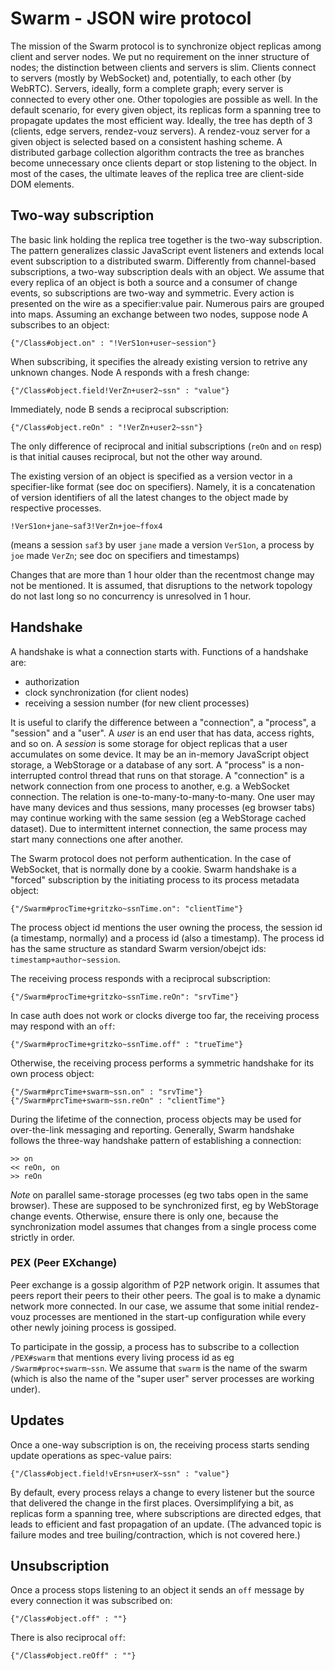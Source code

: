 # Swarm - JSON wire protocol

The mission of the Swarm protocol is to synchronize object replicas among client and server nodes. We put no requirement on the inner structure of nodes; the distinction between clients and servers is slim.
Clients connect to servers (mostly by WebSocket) and, potentially, to each other (by WebRTC). Servers, ideally, form a complete graph; every server is connected to every other one. Other topologies are possible as well. In the default scenario, for every given object, its replicas form a spanning tree to propagate updates the most efficient way. Ideally, the tree has depth of 3 (clients, edge servers, rendez-vouz servers). A rendez-vouz server for a given object is selected based on a consistent hashing scheme.
A distributed garbage collection algorithm contracts the tree as branches become unnecessary once clients depart or stop listening to the object. In most of the cases, the ultimate leaves of the replica tree are client-side DOM elements.

## Two-way subscription

The basic link holding the replica tree together is the two-way subscription. The pattern generalizes classic JavaScript event listeners and extends local event subscription to a distributed swarm.
Differently from channel-based subscriptions, a two-way subscription deals with an object. We assume that every replica of an object is both a source and a consumer of change events, so subscriptions are two-way and symmetric. Every action is presented on the wire as a specifier:value pair. Numerous pairs are grouped into maps. Assuming an exchange between two nodes, suppose node A subscribes to an object:

    {"/Class#object.on" : "!VerS1on+user~session"}

When subscribing, it specifies the already existing version to retrive any unknown changes. Node A responds with a fresh change:

    {"/Class#object.field!VerZn+user2~ssn" : "value"}

Immediately, node B sends a reciprocal subscription:

    {"/Class#object.reOn" : "!VerZn+user2~ssn"}

The only difference of reciprocal and initial subscriptions (`reOn` and `on` resp) is that initial causes reciprocal, but not the other way around.

The existing version of an object is specified as a version vector in a specifier-like format (see doc on specifiers). Namely, it is a concatenation of version identifiers of all the latest changes to the object made by respective processes.

    !VerS1on+jane~saf3!VerZn+joe~ffox4

(means a session `saf3` by user `jane` made a version `VerS1on`, a process by `joe` made `VerZn`; see doc on specifiers and timestamps)

Changes that are more than 1 hour older than the recentmost change may not be mentioned. It is assumed, that disruptions to the network topology do not last long so no concurrency is unresolved in 1 hour.

## Handshake

A handshake is what a connection starts with. Functions of a handshake are:

* authorization
* clock synchronization (for client nodes) 
* receiving a session number (for new client processes)

It is useful to clarify the difference between a "connection", a "process", a "session" and a "user". A *user* is an end user that has data, access rights, and so on. A *session* is some storage for object replicas that a user accumulates on some device. It may be an in-memory JavaScript object storage, a WebStorage or a database of any sort. A "process" is a non-interrupted control thread that runs on that storage. A "connection" is a network connection from one process to another, e.g. a WebSocket connection. The relation is one-to-many-to-many-to-many. One user may have many devices and thus sessions, many processes (eg browser tabs) may continue working with the same session (eg a WebStorage cached dataset). Due to intermittent internet connection, the same process may start many connections one after another.

The Swarm protocol does not perform authentication. In the case of WebSocket, that is normally done by a cookie. Swarm handshake is a "forced" subscription by the initiating process to its process metadata object:

    {"/Swarm#procTime+gritzko~ssnTime.on": "clientTime"} 

The process object id mentions the user owning the process, the session id (a timestamp, normally) and a process id (also a timestamp). The process id has the same structure as standard Swarm version/obejct ids: `timestamp+author~session`.

The receiving process responds with a reciprocal subscription:

    {"/Swarm#procTime+gritzko~ssnTime.reOn": "srvTime"}

In case auth does not work or clocks diverge too far, the receiving process may respond with an `off`:

    {"/Swarm#procTime+gritzko~ssnTime.off" : "trueTime"}

Otherwise, the receiving process performs a symmetric handshake for its own process object:

    {"/Swarm#prcTime+swarm~ssn.on" : "srvTime"} 
    {"/Swarm#prcTime+swarm~ssn.reOn" : "clientTime"}

During the lifetime of the connection, process objects may be used for over-the-link messaging and reporting.
Generally, Swarm handshake follows the three-way handshake pattern of establishing a connection:

    >> on
    << reOn, on
    >> reOn

*Note* on parallel same-storage processes (eg two tabs open in the same browser). These are supposed to be synchronized first, eg by WebStorage change events. Otherwise, ensure there is only one, because the synchronization model assumes that changes from a single process come strictly in order.

### PEX (Peer EXchange)

Peer exchange is a gossip algorithm of P2P network origin. It assumes that peers report their peers to their other peers. The goal is to make a dynamic network more connected. In our case, we assume that some initial rendez-vouz processes are mentioned in the start-up configuration while every other newly joining process is gossiped.

To participate in the gossip, a process has to subscribe to a collection `/PEX#swarm` that mentions every living process id as eg `/Swarm#proc+swarm~ssn`. We assume that `swarm` is the name of the swarm (which is also the name of the "super user" server processes are working under).

## Updates

Once a one-way subscription is on, the receiving process starts sending update operations as spec-value pairs:

    {"/Class#object.field!vErsn+userX~ssn" : "value"}

By default, every process relays a change to every listener but the source that delivered the change in the first places. Oversimplifying a bit, as replicas form a spanning tree, where subscriptions are directed edges, that leads to efficient and fast propagation of an update. (The advanced topic is failure modes and tree builing/contraction, which is not covered here.)

## Unsubscription

Once a process stops listening to an object it sends an `off` message by every connection it was subscribed on:

	{"/Class#object.off" : ""}

There is also reciprocal `off`:

	{"/Class#object.reOff" : ""}
